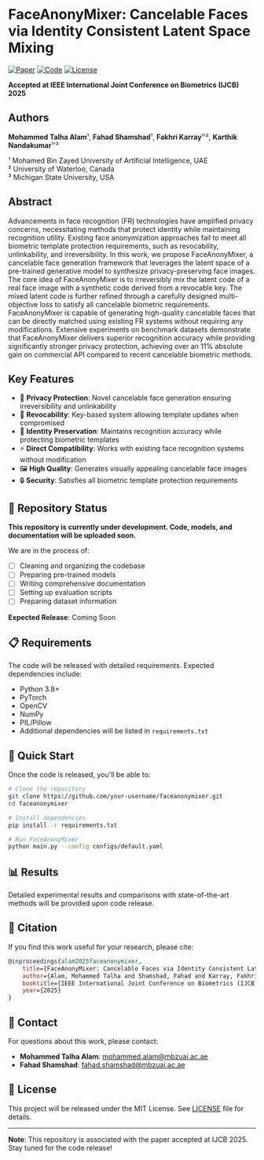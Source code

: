# FaceAnonyMixer: Cancelable Faces via Identity Consistent Latent Space Mixing

[![Paper](https://img.shields.io/badge/Paper-IJCB%202025-red)](https://github.com/your-repo/faceanonymixer)
[![Code](https://img.shields.io/badge/Code-Coming%20Soon-yellow)](https://github.com/your-repo/faceanonymixer)
[![License](https://img.shields.io/badge/License-MIT-blue.svg)](LICENSE)

**Accepted at IEEE International Joint Conference on Biometrics (IJCB) 2025**

## Authors

**Mohammed Talha Alam**¹, **Fahad Shamshad**¹, **Fakhri Karray**¹'², **Karthik Nandakumar**¹'³

¹ Mohamed Bin Zayed University of Artificial Intelligence, UAE  
² University of Waterloo, Canada  
³ Michigan State University, USA

## Abstract
 Advancements in face recognition (FR) technologies have amplified privacy concerns, necessitating methods that protect identity while maintaining recognition utility. 
 Existing face anonymization approaches fail to meet all biometric template protection requirements, such as revocability, unlinkability, and irreversibility.
 In this work, we propose FaceAnonyMixer, a cancelable face generation framework that leverages the latent space of a pre-trained generative model to synthesize privacy-preserving face images.
 The core idea of FaceAnonyMixer is to irreversibly mix the latent code of a real face image with a synthetic code derived from a revocable key. 
 The mixed latent code is further refined through a carefully designed multi-objective loss to satisfy all cancelable biometric requirements.
 FaceAnonyMixer is capable of generating high-quality cancelable faces that can be directly matched using existing FR systems without requiring any modifications.
 Extensive experiments on benchmark datasets demonstrate that FaceAnonyMixer delivers superior recognition accuracy while providing significantly stronger privacy protection, achieving over an 11% absolute gain on commercial API compared to recent cancelable biometric methods.

## Key Features

- 🔐 **Privacy Protection**: Novel cancelable face generation ensuring irreversibility and unlinkability
- 🔄 **Revocability**: Key-based system allowing template updates when compromised
- 🎯 **Identity Preservation**: Maintains recognition accuracy while protecting biometric templates
- ⚡ **Direct Compatibility**: Works with existing face recognition systems without modification
- 🖼️ **High Quality**: Generates visually appealing cancelable face images
- 🔒 **Security**: Satisfies all biometric template protection requirements

## 🚧 Repository Status

**This repository is currently under development. Code, models, and documentation will be uploaded soon.**

We are in the process of:
- [ ] Cleaning and organizing the codebase
- [ ] Preparing pre-trained models
- [ ] Writing comprehensive documentation
- [ ] Setting up evaluation scripts
- [ ] Preparing dataset information

**Expected Release**: Coming Soon

## 📋 Requirements

The code will be released with detailed requirements. Expected dependencies include:
- Python 3.8+
- PyTorch
- OpenCV
- NumPy
- PIL/Pillow
- Additional dependencies will be listed in `requirements.txt`

## 🚀 Quick Start

Once the code is released, you'll be able to:

```bash
# Clone the repository
git clone https://github.com/your-username/faceanonymixer.git
cd faceanonymixer

# Install dependencies
pip install -r requirements.txt

# Run FaceAnonyMixer
python main.py --config configs/default.yaml
```

## 📊 Results

Detailed experimental results and comparisons with state-of-the-art methods will be provided upon code release.

## 📖 Citation

If you find this work useful for your research, please cite:

```bibtex
@inproceedings{alam2025faceanonymixer,
    title={FaceAnonyMixer: Cancelable Faces via Identity Consistent Latent Space Mixing},
    author={Alam, Mohammed Talha and Shamshad, Fahad and Karray, Fakhri and Nandakumar, Karthik},
    booktitle={IEEE International Joint Conference on Biometrics (IJCB)},
    year={2025}
}
```

## 📧 Contact

For questions about this work, please contact:

- **Mohammed Talha Alam**: mohammed.alam@mbzuai.ac.ae
- **Fahad Shamshad**: fahad.shamshad@mbzuai.ac.ae

## 📄 License

This project will be released under the MIT License. See [LICENSE](LICENSE) file for details.

---

**Note**: This repository is associated with the paper accepted at IJCB 2025. Stay tuned for the code release!
